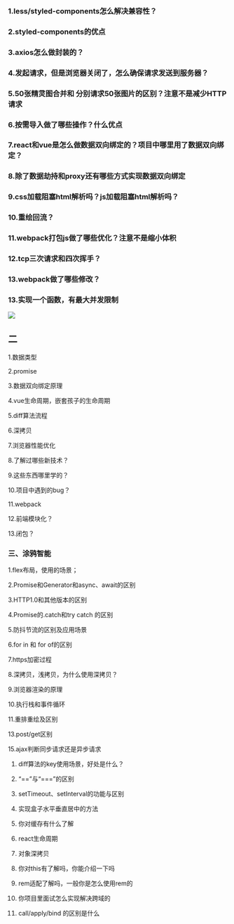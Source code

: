 ### 1.less/styled-components怎么解决兼容性？

### 2.styled-components的优点

### 3.axios怎么做封装的？

### 4.发起请求，但是浏览器关闭了，怎么确保请求发送到服务器？

### 5.50张精灵图合并和 分别请求50张图片的区别？注意不是减少HTTP请求

### 6.按需导入做了哪些操作？什么优点

### 7.react和vue是怎么做数据双向绑定的？项目中哪里用了数据双向绑定？

### 8.除了数据劫持和proxy还有哪些方式实现数据双向绑定

### 9.css加载阻塞html解析吗？js加载阻塞html解析吗？

### 10.重绘回流？

### 11.webpack打包js做了哪些优化？注意不是缩小体积

### 12.tcp三次请求和四次挥手？

### 13.webpack做了哪些修改？

### 13.实现一个函数，有最大并发限制

![](C:\Users\邱\Desktop\面试题.png)





## 二

1.数据类型

2.promise

3.数据双向绑定原理

4.vue生命周期，嵌套孩子的生命周期

5.diff算法流程

6.深拷贝

7.浏览器性能优化

8.了解过哪些新技术？

9.这些东西哪里学的？

10.项目中遇到的bug？

11.webpack

12.前端模块化？

13.闭包？

### 三、涂鸦智能

1.flex布局，使用的场景；

2.Promise和Generator和async、await的区别

3.HTTP1.0和其他版本的区别

4.Promise的.catch和try catch 的区别

5.防抖节流的区别及应用场景

6.for in 和 for of的区别

7.https加密过程

8.深拷贝，浅拷贝，为什么使用深拷贝？

9.浏览器渲染的原理

10.执行栈和事件循环

11.重排重绘及区别

13.post/get区别

15.ajax判断同步请求还是异步请求



1. diff算法的key使用场景，好处是什么？

2. “==”与“===”的区别

3. setTimeout、setInterval的功能与区别

4. 实现盒子水平垂直居中的方法
5. 你对缓存有什么了解
6. react生命周期
7. 对象深拷贝
8. 你对this有了解吗，你能介绍一下吗
9. rem适配了解吗，一般你是怎么使用rem的
10. 你项目里面试怎么实现解决跨域的
11. call/apply/bind 的区别是什么

